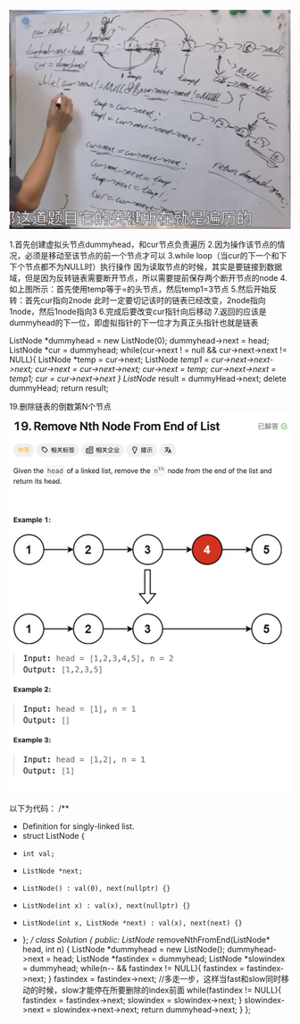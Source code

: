 ![Alt text](image-9.png)

1.首先创建虚拟头节点dummyhead，和cur节点负责遍历
2.因为操作该节点的情况，必须是移动至该节点的前一个节点才可以
3.while loop（当cur的下一个和下下个节点都不为NULL时）执行操作
因为读取节点的时候，其实是要链接到数据域，但是因为反转链表需要断开节点，所以需要提前保存两个断开节点的node
4.如上图所示：首先使用temp等于=的头节点，然后temp1=3节点
5.然后开始反转：首先cur指向2node
此时一定要切记该时的链表已经改变，2node指向1node，然后1node指向3
6.完成后要改变cur指针向后移动
7.返回的应该是dummyhead的下一位，即虚拟指针的下一位才为真正头指针也就是链表



ListNode *dummyhead = new ListNode(0);
dummyhead->next = head;
ListNode *cur = dummyhead;
while(cur->next ! = null && cur->next->next != NULL){
    ListNode *temp = cur->next;
    ListNode *temp1 = cur->next->next->next;
    cur->next = cur->next->next;
    cur->next = temp;
    cur->next->next = temp1;
    cur = cur->next->next
}
    ListNode* result = dummyHead->next;
    delete dummyHead;
    return result;


19.删除链表的倒数第N个节点 
![Alt text](image-10.png)

以下为代码：
/**
 * Definition for singly-linked list.
 * struct ListNode {
 *     int val;
 *     ListNode *next;
 *     ListNode() : val(0), next(nullptr) {}
 *     ListNode(int x) : val(x), next(nullptr) {}
 *     ListNode(int x, ListNode *next) : val(x), next(next) {}
 * };
 */
class Solution {
public:
    ListNode* removeNthFromEnd(ListNode* head, int n) {
        ListNode *dummyhead = new ListNode();
        dummyhead->next = head;
        ListNode *fastindex = dummyhead;
        ListNode *slowindex = dummyhead;
        while(n-- && fastindex != NULL){
            fastindex = fastindex->next;
        }
        fastindex = fastindex->next;
//多走一步，这样当fast和slow同时移动的时候，slow才能停在所要删除的index前面
        while(fastindex != NULL){
            fastindex = fastindex->next;
            slowindex = slowindex->next;
        }
        slowindex->next = slowindex->next->next;
    return dummyhead->next;
    }
};




